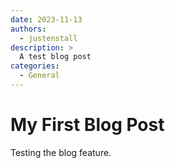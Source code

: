 ```yaml
---
date: 2023-11-13
authors:
  - justenstall
description: >
  A test blog post
categories:
  - General
---
```


# My First Blog Post

Testing the blog feature.
